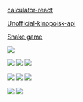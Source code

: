 

[calculator-react](https://gamaunov.github.io/calculator-react/)

[Unofficial-kinopoisk-api](https://gamaunov.github.io/Unofficial-kinopoisk-api/)

[Snake game](https://gamaunov.github.io/Snake/)

<img src="https://img.shields.io/badge/HTML5-E34F26?style=for-the-badge&logo=HTML5&logoColor=000"/>

<img src="https://img.shields.io/badge/CSS3-000?style=for-the-badge&logo=CSS3&logoColor=1572B6"/> <img src="https://img.shields.io/badge/Sass-333?style=for-the-badge&logo=Sass&logoColor=#CC6699"/> <img src="https://img.shields.io/badge/Tailwind CSS-06B6D4?style=for-the-badge&logo=Tailwind CSS&logoColor=008FC7"/> 

<img src="https://img.shields.io/badge/JavaScript-024008?style=for-the-badge&logo=JavaScript&logoColor=F7DF1E"/> <img src="https://img.shields.io/badge/React-2C3454?style=for-the-badge&logo=React&logoColor=61DAFB"/>  <img src="https://img.shields.io/badge/TypeScript-3178C6?style=for-the-badge&logo=TypeScript&logoColor=008FC7"/>  



<img src="https://img.shields.io/badge/Git-024008?style=for-the-badge&logo=Git&logoColor=F05032"/> <img src="https://img.shields.io/badge/GitHub-024008?style=for-the-badge&logo=GitHub&logoColor=181717"/>


 


